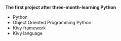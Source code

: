 **The first project after three-month-learning Python**
  - Python
  - Object Oriented Programming Python
  - Kivy framework
  - Kivy language
